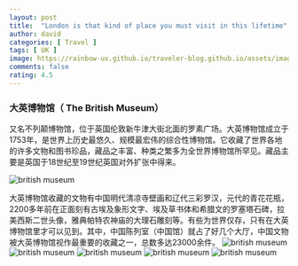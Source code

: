 ```yaml
---
layout: post
title:  "London is that kind of place you must visit in this lifetime"
author: david
categories: [ Travel ]
tags: [ UK ]
image: https://rainbow-ux.github.io/traveler-blog.github.io/assets/images/2013-05-14/2013-05-14-british-museum-cover.jpg
comments: false
rating: 4.5
---
```


### 大英博物馆（ The British Museum）
又名不列颠博物馆，位于英国伦敦新牛津大街北面的罗素广场。大英博物馆成立于1753年，是世界上历史最悠久、规模最宏伟的综合性博物馆。它收藏了世界各地的许多文物和图书珍品，藏品之丰富、种类之繁多为全世界博物馆所罕见。藏品主要是英国于18世纪至19世纪英国对外扩张中得来。

![british museum](https://rainbow-ux.github.io/traveler-blog.github.io/assets/images/2013-05-14/2013-05-14-british-museum-01.jpg)

大英博物馆收藏的文物有中国明代清凉寺壁画和辽代三彩罗汉，元代的青花花瓶，2200多年前在正面刻有古埃及象形文字、埃及草书体和希腊文的罗塞塔石碑，拉美西斯二世头像，雅典帕特农神庙的大理石雕刻等。有些为世界仅存，只有在大英博物馆里才可以见到。其中，中国陈列室（中国馆）就占了好几个大厅，中国文物被大英博物馆视作最重要的收藏之一，总数多达23000余件。
![british museum](https://rainbow-ux.github.io/traveler-blog.github.io/assets/images/2013-05-14/2013-05-14-british-museum-03.jpg)
![british museum](https://rainbow-ux.github.io/traveler-blog.github.io/assets/images/2013-05-14/2013-05-14-british-museum-04.jpg)
![british museum](https://rainbow-ux.github.io/traveler-blog.github.io/assets/images/2013-05-14/2013-05-14-british-museum-05.jpg)
![british museum](https://rainbow-ux.github.io/traveler-blog.github.io/assets/images/2013-05-14/2013-05-14-british-museum-06.jpg)
![british museum](https://rainbow-ux.github.io/traveler-blog.github.io/assets/images/2013-05-14/2013-05-14-british-museum-07.jpg)


